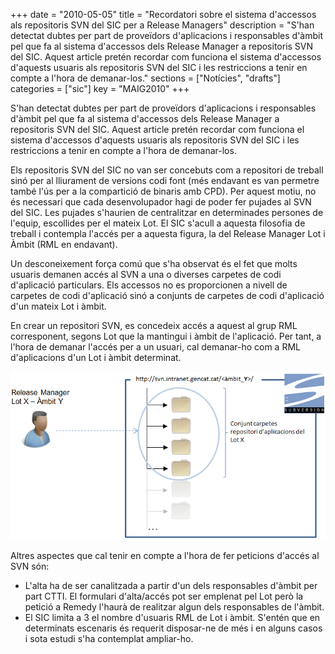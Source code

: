 +++
date        = "2010-05-05"
title       = "Recordatori sobre el sistema d'accessos als repositoris SVN del SIC per a Release Managers"
description = "S'han detectat dubtes per part de proveïdors d'aplicacions i responsables d'àmbit pel que fa al sistema d'accessos dels Release Manager a repositoris SVN del SIC. Aquest article pretén recordar com funciona el sistema d'accessos d'aquests usuaris als repositoris SVN del SIC i les restriccions a tenir en compte a l'hora de demanar-los."
sections    = ["Notícies", "drafts"]
categories  = ["sic"]
key         = "MAIG2010"
+++

S'han detectat dubtes per part de proveïdors d'aplicacions i responsables d'àmbit pel que fa al sistema d'accessos dels Release Manager a repositoris SVN del SIC. Aquest article pretén recordar com funciona el sistema d'accessos d'aquests usuaris als repositoris SVN del SIC i les restriccions a tenir en compte a l'hora de demanar-los.

Els repositoris SVN del SIC no van ser concebuts com a repositori de treball sinó per al lliurament de versions codi font (més endavant es van permetre també l'ús per a la compartició de binaris amb CPD). Per aquest motiu, no és necessari que cada desenvolupador hagi de poder fer pujades al SVN del SIC. Les pujades s'haurien de centralitzar en determinades persones de l'equip, escollides per el mateix Lot. El SIC s'acull a aquesta filosofia de treball i contempla l'accés per a aquesta figura, la del Release Manager Lot i Àmbit (RML en endavant).

Un desconeixement força comú que s'ha observat és el fet que molts usuaris demanen accés al SVN a una o diverses carpetes de codi d'aplicació particulars. Els accessos no es proporcionen a nivell de carpetes de codi d'aplicació sinó a conjunts de carpetes de codi d'aplicació d'un mateix Lot i àmbit. 

En crear un repositori SVN, es concedeix accés a aquest al grup RML corresponent, segons Lot que la mantingui i àmbit de l'aplicació. Per tant, a l'hora de demanar l'accés per a un usuari, cal demanar-ho com a RML d'aplicacions d'un Lot i àmbit determinat.

![Accés per a RML](/images/news/accessosRML.png)

Altres aspectes que cal tenir en compte a l'hora de fer peticions d'accés al SVN són:

* L'alta ha de ser canalitzada a partir d'un dels responsables d'àmbit per part CTTI. El formulari d'alta/accés pot ser emplenat pel Lot però la petició a Remedy l'haurà de realitzar algun dels responsables de l'àmbit.
* El SIC limita a 3 el nombre d'usuaris RML de Lot i àmbit. S'entén que en determinats escenaris és requerit disposar-ne de més i en alguns casos i sota estudi s'ha contemplat ampliar-ho.

